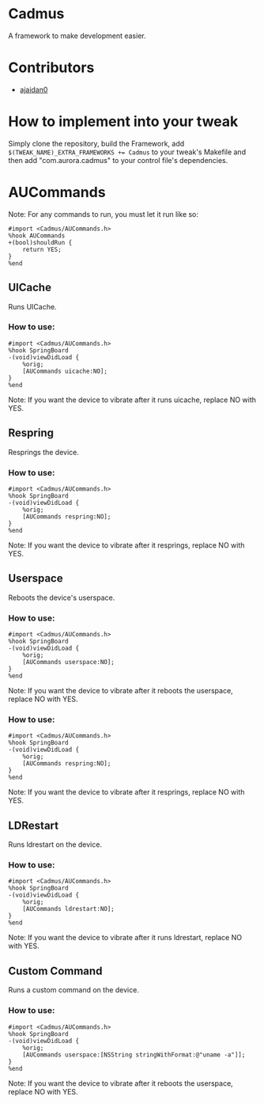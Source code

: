# Cadmus

A framework to make development easier.

# Contributors

- [ajaidan0](https://github.com/ajaidan0)

# How to implement into your tweak

Simply clone the repository, build the Framework, add ``$(TWEAK_NAME)_EXTRA_FRAMEWORKS += Cadmus`` to your tweak's Makefile and then add  "com.aurora.cadmus" to your control file's dependencies.

# AUCommands

Note: For any commands to run, you must let it run like so:

    #import <Cadmus/AUCommands.h>
    %hook AUCommands
    +(bool)shouldRun {
        return YES;
    }
    %end

## UICache

Runs UICache.

### How to use:

    #import <Cadmus/AUCommands.h>
    %hook SpringBoard
    -(void)viewDidLoad {
        %orig;
        [AUCommands uicache:NO];
    }
    %end

Note: If you want the device to vibrate after it runs uicache, replace NO with YES.

## Respring

Resprings the device.

### How to use:

    #import <Cadmus/AUCommands.h>
    %hook SpringBoard
    -(void)viewDidLoad {
        %orig;
        [AUCommands respring:NO];
    }
    %end

Note: If you want the device to vibrate after it resprings, replace NO with YES.

## Userspace

Reboots the device's userspace.

### How to use:

    #import <Cadmus/AUCommands.h>
    %hook SpringBoard
    -(void)viewDidLoad {
        %orig;
        [AUCommands userspace:NO];
    }
    %end

Note: If you want the device to vibrate after it reboots the userspace, replace NO with YES.

### How to use:

    #import <Cadmus/AUCommands.h>
    %hook SpringBoard
    -(void)viewDidLoad {
        %orig;
        [AUCommands respring:NO];
    }
    %end

Note: If you want the device to vibrate after it resprings, replace NO with YES.

## LDRestart

Runs ldrestart on the device.

### How to use:

    #import <Cadmus/AUCommands.h>
    %hook SpringBoard
    -(void)viewDidLoad {
        %orig;
        [AUCommands ldrestart:NO];
    }
    %end

Note: If you want the device to vibrate after it runs ldrestart, replace NO with YES.

## Custom Command

Runs a custom command on the device.

### How to use:

    #import <Cadmus/AUCommands.h>
    %hook SpringBoard
    -(void)viewDidLoad {
        %orig;
        [AUCommands userspace:[NSString stringWithFormat:@"uname -a"]];
    }
    %end

Note: If you want the device to vibrate after it reboots the userspace, replace NO with YES.
